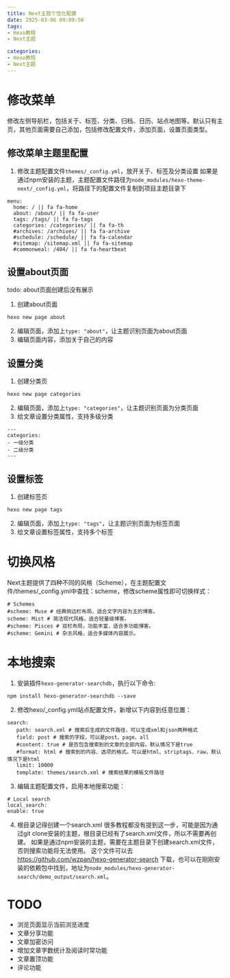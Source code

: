 ```yaml
---
title: Next主题个性化配置
date: 2025-03-06 09:09:50
tags:
- Hexo教程
- Next主题

categories:
- Hexo教程
- Next主题
---
```


# 修改菜单
修改左侧导航栏，包括关于、标签、分类、归档、日历、站点地图等。默认只有主页，其他页面需要自己添加，包括修改配置文件，添加页面，设置页面类型。
## 修改菜单主题里配置
1. 修改主题配置文件`themes/_config.yml`，放开关于、标签及分类设置
   如果是通过npm安装的主题，主题配置文件路径为`node_modules/hexo-theme-next/_config.yml`，将路径下的配置文件复制到项目主题目录下
```
menu:
  home: / || fa fa-home
  about: /about/ || fa fa-user
  tags: /tags/ || fa fa-tags
  categories: /categories/ || fa fa-th
  #archives: /archives/ || fa fa-archive
  #schedule: /schedule/ || fa fa-calendar
  #sitemap: /sitemap.xml || fa fa-sitemap
  #commonweal: /404/ || fa fa-heartbeat
```
## 设置about页面
todo: about页面创建后没有展示
1. 创建about页面
```
hexo new page about
```
2. 编辑页面，添加上`type: "about"`，让主题识别页面为about页面
3. 编辑页面内容，添加关于自己的内容


## 设置分类
1. 创建分类页
```
hexo new page categories
```
2. 编辑页面，添加上`type: "categories"`，让主题识别页面为分类页面
3. 给文章设置分类属性，支持多级分类
```
---
categories: 
- 一级分类
- 二级分类
---
```

## 设置标签
1. 创建标签页
```
hexo new page tags
```
2. 编辑页面，添加上`type: "tags"`，让主题识别页面为标签页面
3. 给文章设置标签属性，支持多个标签

# 切换风格
Next主题提供了四种不同的风格（Scheme），在主题配置文件/themes/_config.yml中查找：scheme，修改scheme属性即可切换样式：
```
# Schemes
#scheme: Muse # 经典侧边栏布局，适合文字内容为主的博客。
scheme: Mist # 简洁现代风格，适合轻量级博客。
#scheme: Pisces # 双栏布局，功能丰富，适合多功能博客。
#scheme: Gemini # 杂志风格，适合多媒体内容展示。
```

# 本地搜索
1. 安装插件`hexo-generator-searchdb`，执行以下命令:
```
npm install hexo-generator-searchdb --save
```
2. 修改hexo/_config.yml站点配置文件，新增以下内容到任意位置：
``` 
search:
   path: search.xml # 搜索后生成的文件路径，可以生成xml和json两种格式
   field: post # 搜索的字段，可以是post、page、all
   #content: true # 是否包含搜索到的文章的全部内容。默认情况下是true
   #format: html # 搜索到的内容、选项的格式。可以是html、striptags、raw，默认情况下是html
   limit: 10000
   template: themes/search.xml # 搜索结果的模板文件路径
```
3. 编辑主题配置文件，启用本地搜索功能：
```
# Local search
local_search:
enable: true
```
4. 根目录记得创建一个search.xml
很多教程都没有提到这一步，可能是因为通过git clone安装的主题，根目录已经有了search.xml文件，所以不需要再创建。
如果是通过npm安装的主题，需要在主题目录下创建search.xml文件，否则搜索功能将无法使用。
这个文件可以去 https://github.com/wzpan/hexo-generator-search 下载，也可以在刚刚安装的依赖包中找到，地址为`node_modules/hexo-generator-search/demo_output/search.xml`。



# TODO
- 浏览页面显示当前浏览进度
- 文章分享功能
- 文章加密访问
- 增加文章字数统计及阅读时常功能
- 文章置顶功能
- 评论功能
